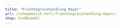```yaml
---
title: "Früchtegrosshandlung Mayer"
url: /schwaebisch-hall/fruechtegrosshandlung-mayer/
shop: Großhandel
---
```

